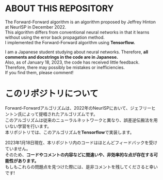 # ABOUT THIS REPOSITORY
The Forward-Forward algorithm is an algorithm proposed by Jeffrey Hinton at NeurISP in December 2022.  
This algorithm differs from conventional neural networks in that it learns without using the error back propagation method.  
I implemented the Forward-Forward algorithm using **Tensorflow.**  
  
I am a Japanese student studying about neural networks. Therefore, **all comments and docstrings in the code are in Japanese.**  
Also, as of January 18, 2023, the code has received little feedback. Therefore, there may possibly be mistakes or inefficiencies.  
If you find them, please comment!  

# このリポジトリについて
Forward-Forwardアルゴリズムは、2022年のNeurISPにおいて、ジェフリーヒントン氏によって提唱されたアルゴリズムです。  
このアルゴリズムは従来のニューラルネットワークと異なり、誤差逆伝搬法を用いない学習を行います。  
本リポジトリでは、このアルゴリズムを**Tensorflow**で実装します。  
  
2023年1月18日現在、本リポジトリ内のコードはほとんどフィードバックを受けていません。  
そのため、**コードやコメントの内容などに間違いや、非効率的な点が存在する可能性があります。**  
もしもこれらの問題点を見つけた際には、是非コメントを残してくださると幸いです!

